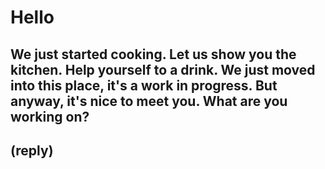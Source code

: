# Hello

## We just started cooking. Let us show you the kitchen. Help yourself to a drink. We just moved into this place, it's a work in progress. But anyway, it's nice to meet you. What are you working on? 

## \(reply\)

##  

